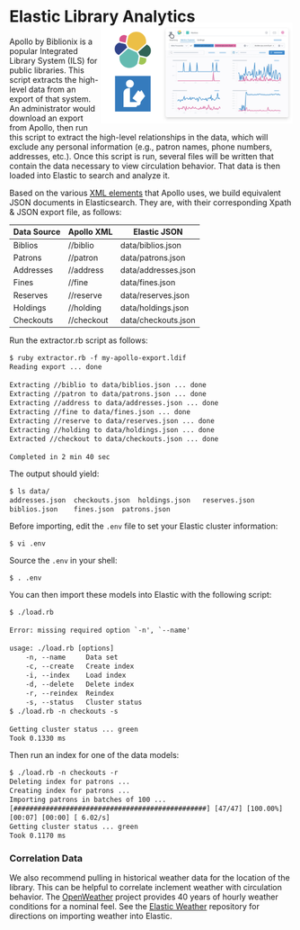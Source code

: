 # Elastic Library Analytics

<img src="images/library-analytics.png" align="right" height="180" style="margin-top: -25px;" />

Apollo by Biblionix is a popular Integrated Library System (ILS) for public libraries.  This script extracts the high-level data from an export of that system.  An administrator would download an export from Apollo, then run this script to extract the high-level relationships in the data, which will exclude any personal information (e.g., patron names, phone numbers, addresses, etc.). Once this script is run, several files will be written that contain the data necessary to view circulation behavior.  That data is then loaded into Elastic to search and analyze it.

Based on the various [XML elements](ldif_038.xsd) that Apollo uses, we build equivalent JSON documents in Elasticsearch.  They are, with their corresponding Xpath & JSON export file, as follows:

| Data Source | Apollo XML | Elastic JSON |
| ----------- | ----------- | ----------- |
| Biblios | //biblio | data/biblios.json |
| Patrons | //patron | data/patrons.json |
| Addresses | //address | data/addresses.json |
| Fines | //fine | data/fines.json |
| Reserves | //reserve | data/reserves.json |
| Holdings | //holding | data/holdings.json |
| Checkouts | //checkout | data/checkouts.json |

Run the extractor.rb script as follows:

```
$ ruby extractor.rb -f my-apollo-export.ldif
Reading export ... done

Extracting //biblio to data/biblios.json ... done
Extracting //patron to data/patrons.json ... done
Extracting //address to data/addresses.json ... done
Extracting //fine to data/fines.json ... done
Extracting //reserve to data/reserves.json ... done
Extracting //holding to data/holdings.json ... done
Extracted //checkout to data/checkouts.json ... done

Completed in 2 min 40 sec
```

The output should yield:

```
$ ls data/
addresses.json	checkouts.json	holdings.json	reserves.json
biblios.json	fines.json	patrons.json
```

Before importing, edit the `.env` file to set your Elastic cluster information:

```
$ vi .env
```

Source the `.env` in your shell:

```
$ . .env
```

You can then import these models into Elastic with the following script:

```
$ ./load.rb 

Error: missing required option `-n', `--name'

usage: ./load.rb [options]
    -n, --name     Data set
    -c, --create   Create index
    -i, --index    Load index
    -d, --delete   Delete index
    -r, --reindex  Reindex
    -s, --status   Cluster status
$ ./load.rb -n checkouts -s

Getting cluster status ... green
Took 0.1330 ms

```

Then run an index for one of the data models:


```
$ ./load.rb -n checkouts -r
Deleting index for patrons ...
Creating index for patrons ...
Importing patrons in batches of 100 ...
[################################################] [47/47] [100.00%] [00:07] [00:00] [ 6.02/s]
Getting cluster status ... green
Took 0.1170 ms

```

### Correlation Data

We also recommend pulling in historical weather data for the location of the library.  This can be helpful to correlate inclement weather with circulation behavior.  The [OpenWeather](https://home.openweathermap.org/marketplace) project provides 40 years of hourly weather conditions for a nominal feel.  See the [Elastic Weather](https://github.com/gose/elastic-weather) repository for directions on importing weather into Elastic.
